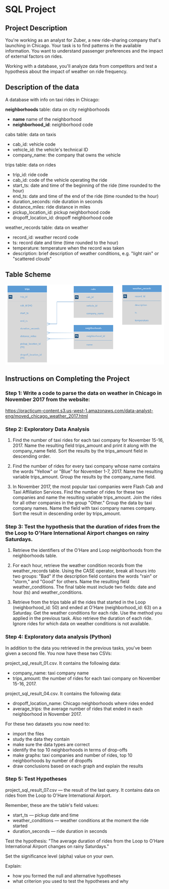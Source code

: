 # SQL Project

## Project Description

You're working as an analyst for Zuber, a new ride-sharing company that's launching in Chicago. Your task is to find patterns in the available information. You want to understand passenger preferences and the impact of external factors on rides.

Working with a database, you'll analyze data from competitors and test a hypothesis about the impact of weather on ride frequency.

## Description of the data
A database with info on taxi rides in Chicago:

**neighborhoods** table: data on city neighborhoods
- **name** name of the neighborhood
- **neighborhood_id**: neighborhood code

cabs table: data on taxis
- cab_id: vehicle code
- vehicle_id: the vehicle's technical ID
- company_name: the company that owns the vehicle

trips table: data on rides
- trip_id: ride code
- cab_id: code of the vehicle operating the ride
- start_ts: date and time of the beginning of the ride (time rounded to the hour)
- end_ts: date and time of the end of the ride (time rounded to the hour)
- duration_seconds: ride duration in seconds
- distance_miles: ride distance in miles
- pickup_location_id: pickup neighborhood code
- dropoff_location_id: dropoff neighborhood code

weather_records table: data on weather
- record_id: weather record code
- ts: record date and time (time rounded to the hour)
- temperature: temperature when the record was taken
- description: brief description of weather conditions, e.g. "light rain" or "scattered clouds"

## Table Scheme
![Alt Text](table_scheme.png)

## Instructions on Completing the Project

### Step 1: Write a code to parse the data on weather in Chicago in November 2017 from the website:
<https://practicum-content.s3.us-west-1.amazonaws.com/data-analyst-eng/moved_chicago_weather_2017.html>

### Step 2: Exploratory Data Analysis
1) Find the number of taxi rides for each taxi company for November 15-16, 2017. Name the resulting field trips_amount and print it along with the company_name field. Sort the results by the trips_amount field in descending order.

2) Find the number of rides for every taxi company whose name contains the words "Yellow" or "Blue" for November 1-7, 2017. Name the resulting variable trips_amount. Group the results by the company_name field.

3) In November 2017, the most popular taxi companies were Flash Cab and Taxi Affiliation Services. Find the number of rides for these two companies and name the resulting variable trips_amount. Join the rides for all other companies in the group "Other." Group the data by taxi company names. Name the field with taxi company names company. Sort the result in descending order by trips_amount.

### Step 3: Test the hypothesis that the duration of rides from the the Loop to O'Hare International Airport changes on rainy Saturdays.
1) Retrieve the identifiers of the O'Hare and Loop neighborhoods from the neighborhoods table.

2) For each hour, retrieve the weather condition records from the weather_records table. Using the CASE operator, break all hours into two groups: "Bad" if the description field contains the words "rain" or "storm," and "Good" for others. Name the resulting field weather_conditions. The final table must include two fields: date and hour (ts) and weather_conditions.

3) Retrieve from the trips table all the rides that started in the Loop (neighborhood_id: 50) and ended at O'Hare (neighborhood_id: 63) on a Saturday. Get the weather conditions for each ride. Use the method you applied in the previous task. Also retrieve the duration of each ride. Ignore rides for which data on weather conditions is not available.

### Step 4: Exploratory data analysis (Python)
In addition to the data you retrieved in the previous tasks, you've been given a second file. You now have these two CSVs: 

project_sql_result_01.csv. It contains the following data:
- company_name: taxi company name
- trips_amount: the number of rides for each taxi company on November 15-16, 2017.

project_sql_result_04.csv. It contains the following data:
- dropoff_location_name: Chicago neighborhoods where rides ended
- average_trips: the average number of rides that ended in each neighborhood in November 2017.

For these two datasets you now need to:
- import the files
- study the data they contain
- make sure the data types are correct
- identify the top 10 neighborhoods in terms of drop-offs
- make graphs: taxi companies and number of rides, top 10 neighborhoods by number of dropoffs
- draw conclusions based on each graph and explain the results

### Step 5: Test Hypotheses
project_sql_result_07.csv — the result of the last query. It contains data on rides from the Loop to O'Hare International Airport. 

Remember, these are the table's field values:
- start_ts — pickup date and time
- weather_conditions — weather conditions at the moment the ride started
- duration_seconds — ride duration in seconds

Test the hypothesis:
"The average duration of rides from the Loop to O'Hare International Airport changes on rainy Saturdays." 

Set the significance level (alpha) value on your own.

Explain:
- how you formed the null and alternative hypotheses
- what criterion you used to test the hypotheses and why
